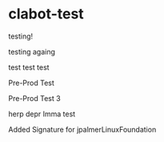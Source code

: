 # clabot-test


testing!

testing againg

test test test


Pre-Prod Test

Pre-Prod Test 3

herp depr Imma test


Added Signature for jpalmerLinuxFoundation
